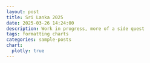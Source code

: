```yaml
---
layout: post
title: Sri Lanka 2025
date: 2025-03-26 14:24:00
description: Work in progress, more of a side quest
tags: formatting charts
categories: sample-posts
chart:
  plotly: true
---
```

